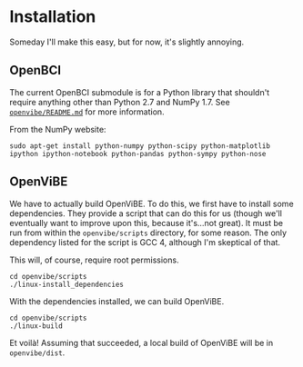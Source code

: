 # Installation

Someday I'll make this easy, but for now, it's slightly annoying.

## OpenBCI

The current OpenBCI submodule is for a Python library that shouldn't require anything other than Python 2.7 and NumPy 1.7. See [`openvibe/README.md`](openvibe/README.md) for more information.

From the NumPy website:

```shell
sudo apt-get install python-numpy python-scipy python-matplotlib ipython ipython-notebook python-pandas python-sympy python-nose
```

## OpenViBE

We have to actually build OpenViBE. To do this, we first have to install some dependencies. They provide a script that can do this for us (though we'll eventually want to improve upon this, because it's…not great). It must be run from within the `openvibe/scripts` directory, for some reason. The only dependency listed for the script is GCC 4, although I'm skeptical of that.

This will, of course, require root permissions.

```shell
cd openvibe/scripts
./linux-install_dependencies
```

With the dependencies installed, we can build OpenViBE.

```shell
cd openvibe/scripts
./linux-build
```

Et voilà! Assuming that succeeded, a local build of OpenViBE will be in `openvibe/dist`.
